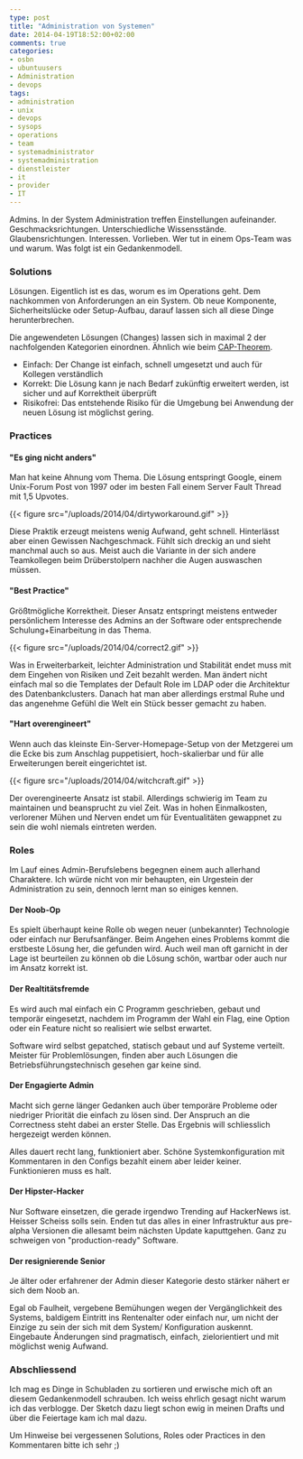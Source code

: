 ```yaml
---
type: post
title: "Administration von Systemen"
date: 2014-04-19T18:52:00+02:00
comments: true
categories:
- osbn
- ubuntuusers
- Administration
- devops
tags:
- administration
- unix
- devops
- sysops
- operations
- team
- systemadministrator
- systemadministration
- dienstleister
- it
- provider
- IT
---
```

Admins. In der System Administration treffen Einstellungen aufeinander.
Geschmacksrichtungen. Unterschiedliche Wissensstände. Glaubensrichtungen.
Interessen. Vorlieben.  Wer tut in einem Ops-Team was und warum. Was folgt
ist ein Gedankenmodell.

### Solutions

Lösungen. Eigentlich ist es das, worum es im Operations geht. Dem
nachkommen von Anforderungen an ein System. Ob neue Komponente,
Sicherheitslücke oder Setup-Aufbau, darauf lassen sich all diese Dinge
herunterbrechen.

Die angewendeten Lösungen (Changes) lassen sich in maximal 2 der
nachfolgenden Kategorien einordnen. Ähnlich wie beim
[CAP-Theorem](https://en.wikipedia.org/wiki/CAP_theorem).

* Einfach: Der Change ist einfach, schnell umgesetzt und auch für Kollegen
  verständlich
* Korrekt: Die Lösung kann je nach Bedarf zukünftig erweitert werden, ist
  sicher und auf Korrektheit überprüft
* Risikofrei: Das entstehende Risiko für die Umgebung bei Anwendung der
  neuen Lösung ist möglichst gering.

### Practices

#### "Es ging nicht anders"
Man hat keine Ahnung vom Thema. Die Lösung
entspringt Google, einem Unix-Forum Post von 1997 oder im besten Fall einem
Server Fault Thread mit 1,5 Upvotes.

{{< figure src="/uploads/2014/04/dirtyworkaround.gif" >}}

Diese Praktik erzeugt meistens wenig Aufwand, geht schnell. Hinterlässt
aber einen Gewissen Nachgeschmack. Fühlt sich dreckig an und sieht manchmal
auch so aus. Meist auch die Variante in der sich andere Teamkollegen beim
Drüberstolpern nachher die Augen auswaschen müssen.

#### "Best Practice"

Größtmögliche Korrektheit. Dieser Ansatz entspringt
meistens entweder persönlichem Interesse des Admins an der Software oder
entsprechende Schulung+Einarbeitung in das Thema.

{{< figure src="/uploads/2014/04/correct2.gif" >}}

Was in Erweiterbarkeit, leichter Administration und Stabilität endet muss
mit dem Eingehen von Risiken und Zeit bezahlt werden. Man ändert nicht
einfach mal so die Templates der Default Role im LDAP oder die Architektur
des Datenbankclusters.  Danach hat man aber allerdings erstmal Ruhe und das
angenehme Gefühl die Welt ein Stück besser gemacht zu haben.

#### "Hart overengineert"

Wenn auch das kleinste Ein-Server-Homepage-Setup
von der Metzgerei um die Ecke bis zum Anschlag puppetisiert,
hoch-skalierbar und für alle Erweiterungen bereit eingerichtet ist.

{{< figure src="/uploads/2014/04/witchcraft.gif" >}}

Der overengineerte Ansatz ist stabil. Allerdings schwierig im Team zu
maintainen und beansprucht zu viel Zeit. Was in hohen Einmalkosten,
verlorener Mühen und Nerven endet um für Eventualitäten gewappnet zu sein
die wohl niemals eintreten werden.

### Roles

Im Lauf eines Admin-Berufslebens begegnen einem auch allerhand
Charaktere.  Ich würde nicht von mir behaupten, ein Urgestein der
Administration zu sein, dennoch lernt man so einiges kennen.

#### Der Noob-Op

Es spielt überhaupt keine Rolle ob wegen neuer
(unbekannter) Technologie oder einfach nur Berufsanfänger. Beim Angehen
eines Problems kommt die erstbeste Lösung her, die gefunden wird.  Auch
weil man oft garnicht in der Lage ist beurteilen zu können ob die Lösung
schön, wartbar oder auch nur im Ansatz korrekt ist.

#### Der Realtitätsfremde

Es wird auch mal einfach ein C Programm
geschrieben, gebaut und temporär eingesetzt, nachdem im Programm der Wahl
ein Flag, eine Option oder ein Feature nicht so realisiert wie selbst
erwartet.

Software wird selbst gepatched, statisch gebaut und auf Systeme verteilt.
Meister für Problemlösungen, finden aber auch Lösungen die
Betriebsführungstechnisch gesehen gar keine sind.

#### Der Engagierte Admin

Macht sich gerne länger Gedanken auch über
temporäre Probleme oder niedriger Priorität die einfach zu lösen sind. Der
Anspruch an die Correctness steht dabei an erster Stelle. Das Ergebnis will
schliesslich hergezeigt werden können.

Alles dauert recht lang, funktioniert aber. Schöne Systemkonfiguration mit
Kommentaren in den Configs bezahlt einem aber leider keiner. Funktionieren
muss es halt.

#### Der Hipster-Hacker

Nur Software einsetzen, die gerade irgendwo
Trending auf HackerNews ist.  Heisser Scheiss solls sein. Enden tut das
alles in einer Infrastruktur aus pre-alpha Versionen die allesamt beim
nächsten Update kaputtgehen. Ganz zu schweigen von "production-ready"
Software.

#### Der resignierende Senior

Je älter oder erfahrener der Admin dieser
Kategorie desto stärker nähert er sich dem Noob an.

Egal ob Faulheit, vergebene Bemühungen wegen der Vergänglichkeit des
Systems, baldigem Eintritt ins Rentenalter oder einfach nur, um nicht der
Einzige zu sein der sich mit dem System/ Konfiguration auskennt. Eingebaute
Änderungen sind pragmatisch, einfach, zielorientiert und mit möglichst
wenig Aufwand.

### Abschliessend

Ich mag es Dinge in Schubladen zu sortieren und erwische mich oft an diesem
Gedankenmodell schrauben.  Ich weiss ehrlich gesagt nicht warum ich das
verblogge. Der Sketch dazu liegt schon ewig in meinen Drafts und über
die Feiertage kam ich mal dazu.

Um Hinweise bei vergessenen Solutions, Roles oder Practices in den
Kommentaren bitte ich sehr ;)
